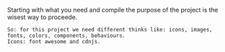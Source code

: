 Starting with what you need and compile the purpose of the project is the wisest way to proceede.

    So: for this project we need different thinks like: icons, images, fonts, colors, components, behaviours.
    Icons: font awesome and cdnjs.
    